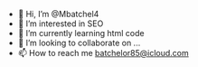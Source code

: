 - 👋 Hi, I’m @Mbatchel4
- 👀 I’m interested in SEO
- 🌱 I’m currently learning html code
- 💞️ I’m looking to collaborate on ...
- 📫 How to reach me batchelor85@icloud.com

<!---
Mbatchel4/Mbatchel4 is a ✨ special ✨ repository because its `README.md` (this file) appears on your GitHub profile.
You can click the Preview link to take a look at your changes.
--->
